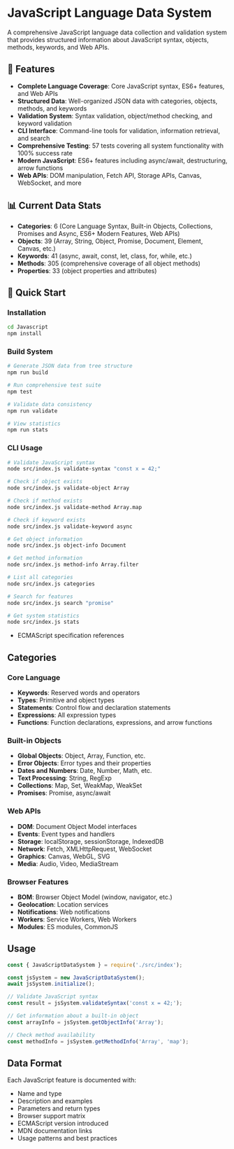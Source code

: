 # JavaScript Language Data System

A comprehensive JavaScript language data collection and validation system that provides structured information about JavaScript syntax, objects, methods, keywords, and Web APIs.

## 🎯 Features

- **Complete Language Coverage**: Core JavaScript syntax, ES6+ features, and Web APIs
- **Structured Data**: Well-organized JSON data with categories, objects, methods, and keywords  
- **Validation System**: Syntax validation, object/method checking, and keyword validation
- **CLI Interface**: Command-line tools for validation, information retrieval, and search
- **Comprehensive Testing**: 57 tests covering all system functionality with 100% success rate
- **Modern JavaScript**: ES6+ features including async/await, destructuring, arrow functions
- **Web APIs**: DOM manipulation, Fetch API, Storage APIs, Canvas, WebSocket, and more

## 📊 Current Data Stats

- **Categories**: 6 (Core Language Syntax, Built-in Objects, Collections, Promises and Async, ES6+ Modern Features, Web APIs)
- **Objects**: 39 (Array, String, Object, Promise, Document, Element, Canvas, etc.)
- **Keywords**: 41 (async, await, const, let, class, for, while, etc.)
- **Methods**: 305 (comprehensive coverage of all object methods)
- **Properties**: 33 (object properties and attributes)

## 🚀 Quick Start

### Installation

```bash
cd Javascript
npm install
```

### Build System

```bash
# Generate JSON data from tree structure
npm run build

# Run comprehensive test suite
npm test

# Validate data consistency
npm run validate

# View statistics
npm run stats
```

### CLI Usage

```bash
# Validate JavaScript syntax
node src/index.js validate-syntax "const x = 42;"

# Check if object exists
node src/index.js validate-object Array

# Check if method exists  
node src/index.js validate-method Array.map

# Check if keyword exists
node src/index.js validate-keyword async

# Get object information
node src/index.js object-info Document

# Get method information
node src/index.js method-info Array.filter

# List all categories
node src/index.js categories

# Search for features
node src/index.js search "promise"

# Get system statistics
node src/index.js stats
```
- ECMAScript specification references

## Categories

### Core Language
- **Keywords**: Reserved words and operators
- **Types**: Primitive and object types
- **Statements**: Control flow and declaration statements
- **Expressions**: All expression types
- **Functions**: Function declarations, expressions, and arrow functions

### Built-in Objects
- **Global Objects**: Object, Array, Function, etc.
- **Error Objects**: Error types and their properties
- **Dates and Numbers**: Date, Number, Math, etc.
- **Text Processing**: String, RegExp
- **Collections**: Map, Set, WeakMap, WeakSet
- **Promises**: Promise, async/await

### Web APIs
- **DOM**: Document Object Model interfaces
- **Events**: Event types and handlers
- **Storage**: localStorage, sessionStorage, IndexedDB
- **Network**: Fetch, XMLHttpRequest, WebSocket
- **Graphics**: Canvas, WebGL, SVG
- **Media**: Audio, Video, MediaStream

### Browser Features
- **BOM**: Browser Object Model (window, navigator, etc.)
- **Geolocation**: Location services
- **Notifications**: Web notifications
- **Workers**: Service Workers, Web Workers
- **Modules**: ES modules, CommonJS

## Usage

```javascript
const { JavaScriptDataSystem } = require('./src/index');

const jsSystem = new JavaScriptDataSystem();
await jsSystem.initialize();

// Validate JavaScript syntax
const result = jsSystem.validateSyntax('const x = 42;');

// Get information about a built-in object
const arrayInfo = jsSystem.getObjectInfo('Array');

// Check method availability
const methodInfo = jsSystem.getMethodInfo('Array', 'map');
```

## Data Format

Each JavaScript feature is documented with:
- Name and type
- Description and examples
- Parameters and return types
- Browser support matrix
- ECMAScript version introduced
- MDN documentation links
- Usage patterns and best practices
